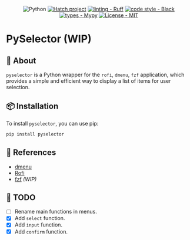 <div align="center">

![Python](https://img.shields.io/badge/python-3670A0?style=Flat&logo=python&logoColor=ffdd54)
[![Hatch project](https://img.shields.io/badge/%F0%9F%A5%9A-Hatch-4051b5.svg)](https://github.com/pypa/hatch)
[![linting - Ruff](https://img.shields.io/endpoint?url=https://raw.githubusercontent.com/charliermarsh/ruff/main/assets/badge/v0.json)](https://github.com/charliermarsh/ruff)
[![code style - Black](https://img.shields.io/badge/code%20style-black-000000.svg)](https://github.com/psf/black)
[![types - Mypy](https://img.shields.io/badge/types-Mypy-blue.svg)](https://github.com/python/mypy)
[![License - MIT](https://img.shields.io/badge/license-MIT-9400d3.svg)](https://spdx.org/licenses/)

</div>

# PySelector (WIP)

## 🌟 About

`pyselector` is a Python wrapper for the `rofi`, `dmenu`, `fzf` application,
which provides a simple and efficient way to display a list of items for user
selection.

## 📦 Installation

To install `pyselector`, you can use pip:

```sh
pip install pyselector
```

## 🔗 References

- [dmenu](https://tools.suckless.org/dmenu/)
- [Rofi](https://github.com/davatorium/rofi)
- [fzf](https://github.com/junegunn/fzf) _(WIP)_

## 📓 TODO
- [ ] Rename main functions in menus.
- [X] Add `select` function.
- [X] Add `input` function.
- [X] Add `confirm` function.
